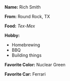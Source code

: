 **Name:** Rich Smith

**From:** Round Rock, TX

**Food:** *Tex-Mex*

**Hobby:**
* Homebrewing
* BBQ
* Building things

**Favorite Color:** Nuclear Green

**Favorite Car:** Ferrari